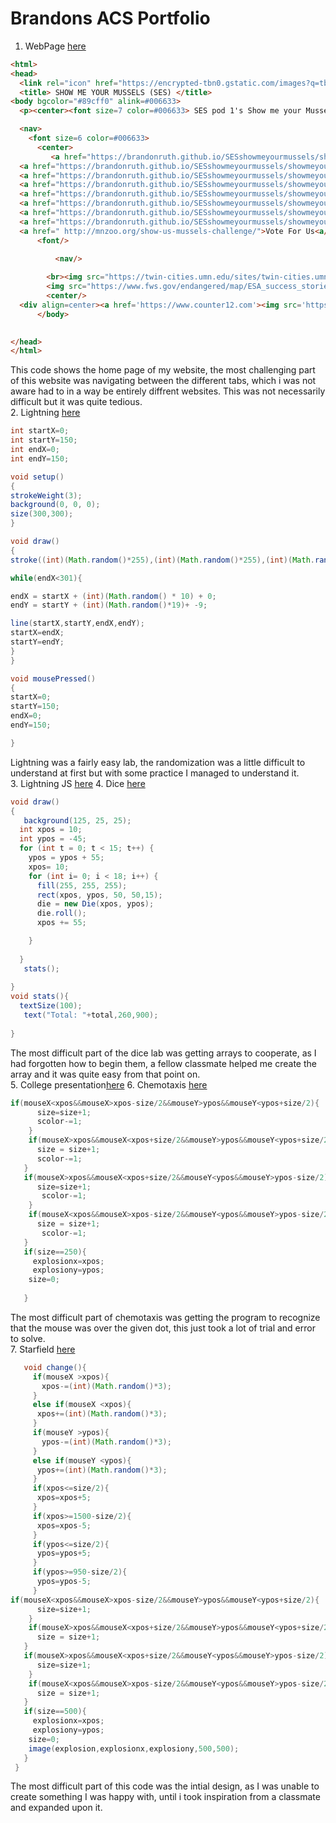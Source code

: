  # Brandons ACS Portfolio
1. WebPage [here](https://brandonruth.github.io/SESshowmeyourmussels/showmeyourmusselsSES)
```html
<html>
<head>
  <link rel="icon" href="https://encrypted-tbn0.gstatic.com/images?q=tbn:ANd9GcRqxBtlRQS_MbOSvTpIWMB0KmvYsqSyL4cAUSlp1nyWY_H0VIY8">
  <title> SHOW ME YOUR MUSSELS (SES) </title>
<body bgcolor="#89cff0" alink=#006633>
  <p><center><font size=7 color=#006633> SES pod 1's Show me your Mussels Campaign <font/></center> </p> 

  <nav> 
    <font size=6 color=#006633>
      <center>
         <a href="https://brandonruth.github.io/SESshowmeyourmussels/showmeyourmusselsSES">Home</a> |
  <a href="https://brandonruth.github.io/SESshowmeyourmussels/showmeyourmusselsSES/threats">Threats</a> |
  <a href="https://brandonruth.github.io/SESshowmeyourmussels/showmeyourmusselsSES/Habitat">Habitat</a> |
  <a href="https://brandonruth.github.io/SESshowmeyourmussels/showmeyourmusselsSES/importance">Importance</a> |
  <a href="https://brandonruth.github.io/SESshowmeyourmussels/showmeyourmusselsSES/spread">Spread/reproduce</a> |
  <a href="https://brandonruth.github.io/SESshowmeyourmussels/showmeyourmusselsSES/interviews">Interviews</a> |
  <a href="https://brandonruth.github.io/SESshowmeyourmussels/showmeyourmusselsSES/economics">Economics</a>  | 
  <a href="https://brandonruth.github.io/SESshowmeyourmussels/showmeyourmusselsSES/sources">Sources</a> |
  <a href="	http://mnzoo.org/show-us-mussels-challenge/">Vote For Us<a/>
      <font/>
        
          <nav/>

        <br><img src="https://twin-cities.umn.edu/sites/twin-cities.umn.edu/files/zebra-mussels_kevin-watson_0.jpg" alt="MN zoo show me you mussels campaign" width="700" height="500">
        <img src="https://www.fws.gov/endangered/map/ESA_success_stories/MN/MN_story1/01.jpg" alt="MN zoo show me you mussels campaign" width="700" height="500">
        <center/>
  <div align=center><a href='https://www.counter12.com'><img src='https://www.counter12.com/img-A7a686D1zbwx6w75-22.gif' border='0' alt='counter'></a><script type='text/javascript' src='https://www.counter12.com/ad.js?id=A7a686D1zbwx6w75'></script></div>
      </body>
      

</head>
</html>
```
This code shows the home page of my website, the most challenging part of this website was navigating between the different tabs, which i was not aware had to in a way be entirely diffrent websites. This was not necessarily difficult but it was quite tedious.<br>
2. Lightning [here](https://brandonruth.github.io/lightning2/)
```Java
int startX=0;
int startY=150;
int endX=0;
int endY=150;

void setup()
{
strokeWeight(3);
background(0, 0, 0);
size(300,300);
}

void draw()
{
stroke((int)(Math.random()*255),(int)(Math.random()*255),(int)(Math.random()*255));

while(endX<301){

endX = startX + (int)(Math.random() * 10) + 0;
endY = startY + (int)(Math.random()*19)+ -9;

line(startX,startY,endX,endY);
startX=endX;
startY=endY;
}
}

void mousePressed()
{
startX=0;
startY=150;
endX=0;
endY=150;

}
```
Lightning was a fairly easy lab, the randomization was a little difficult to understand at first but with some practice I managed to understand it.<br>
3. Lightning JS [here](https://brandonruth.github.io/lightning2/)
4. Dice [here](https://brandonruth.github.io/dice3/)
```Java
void draw()
{
   background(125, 25, 25);
  int xpos = 10;
  int ypos = -45;
  for (int t = 0; t < 15; t++) {
    ypos = ypos + 55;
    xpos= 10;
    for (int i= 0; i < 18; i++) {
      fill(255, 255, 255);
      rect(xpos, ypos, 50, 50,15);
      die = new Die(xpos, ypos);
      die.roll();
      xpos += 55;

    }
    
  }
   stats();
   
}
void stats(){
  textSize(100);
   text("Total: "+total,260,900);
  
}
```
The most difficult part of the dice lab was getting arrays to cooperate, as I had forgotten how to begin them, a fellow classmate helped me create the array and it was quite easy from that point on.<br>
5. College presentation[here](https://docs.google.com/presentation/d/e/2PACX-1vSSNUgvo11X_pQfsNkG32qAnl7cZUq5_w5fK-nVq8Fr5ZdfvCIji_pSYRRGiNqIwTfOEP8zzdp0ANLy/pub?start=true&loop=true&delayms=5000)
6. Chemotaxis [here](https://brandonruth.github.io/chemotaxis4/)
```java
if(mouseX<xpos&&mouseX>xpos-size/2&&mouseY>ypos&&mouseY<ypos+size/2){
      size=size+1;
      scolor-=1;
    }
    if(mouseX>xpos&&mouseX<xpos+size/2&&mouseY>ypos&&mouseY<ypos+size/2){
      size = size+1;
      scolor-=1;
   }
   if(mouseX>xpos&&mouseX<xpos+size/2&&mouseY<ypos&&mouseY>ypos-size/2){
      size=size+1;
       scolor-=1;
    }
    if(mouseX<xpos&&mouseX>xpos-size/2&&mouseY<ypos&&mouseY>ypos-size/2){
      size = size+1;
       scolor-=1;
   }
   if(size==250){
     explosionx=xpos;
     explosiony=ypos;
    size=0;
    
   }
   ```
   The most difficult part of chemotaxis was getting the program to recognize that the mouse was over the given dot, this just took a lot of trial and error to solve.<br>
7. Starfield [here](https://brandonruth.github.io/starfield5/)
```Java
   void change(){
     if(mouseX >xpos){
       xpos-=(int)(Math.random()*3);
     }
     else if(mouseX <xpos){
      xpos+=(int)(Math.random()*3); 
     }
     if(mouseY >ypos){
       ypos-=(int)(Math.random()*3);
     }
     else if(mouseY <ypos){
      ypos+=(int)(Math.random()*3); 
     }
     if(xpos<=size/2){
      xpos=xpos+5; 
     }
     if(xpos>=1500-size/2){
      xpos=xpos-5; 
     }
     if(ypos<=size/2){
      ypos=ypos+5;
     }
     if(ypos>=950-size/2){
      ypos=ypos-5; 
     }
if(mouseX<xpos&&mouseX>xpos-size/2&&mouseY>ypos&&mouseY<ypos+size/2){
      size=size+1;
    }
    if(mouseX>xpos&&mouseX<xpos+size/2&&mouseY>ypos&&mouseY<ypos+size/2){
      size = size+1;
   }
   if(mouseX>xpos&&mouseX<xpos+size/2&&mouseY<ypos&&mouseY>ypos-size/2){
      size=size+1;
    }
    if(mouseX<xpos&&mouseX>xpos-size/2&&mouseY<ypos&&mouseY>ypos-size/2){
      size = size+1;
   }
   if(size==500){
     explosionx=xpos;
     explosiony=ypos;
    size=0;
    image(explosion,explosionx,explosiony,500,500);
   }
 }  
```
The most difficult part of this code was the intial design, as I was unable to create something I was happy with, until i took inspiration from a classmate and expanded upon it.

